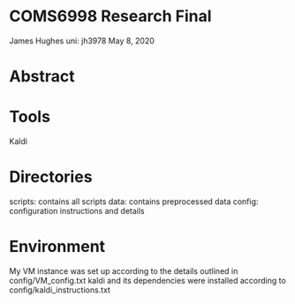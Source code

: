 # COMS6998 Research Final

James Hughes
uni: jh3978
May 8, 2020

# Abstract


# Tools
Kaldi

# Directories
scripts: contains all scripts
data: contains preprocessed data
config: configuration instructions and details

# Environment
My VM instance was set up according to the details outlined in config/VM_config.txt
kaldi and its dependencies were installed according to config/kaldi_instructions.txt

